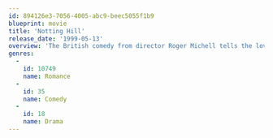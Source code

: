 ```yaml
---
id: 894126e3-7056-4005-abc9-beec5055f1b9
blueprint: movie
title: 'Notting Hill'
release_date: '1999-05-13'
overview: 'The British comedy from director Roger Michell tells the love story between a famous actress and a simple book seller from London. A look into the attempt for famous people to have a personal and private life and the ramifications that follow. Nominated for three Golden Globes in 2000.'
genres:
  -
    id: 10749
    name: Romance
  -
    id: 35
    name: Comedy
  -
    id: 18
    name: Drama
---
```

